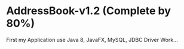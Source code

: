 # AddressBook-v1.2 (Complete by 80%)
First my Application use Java 8, JavaFX, MySQL, JDBC Driver
Work...
